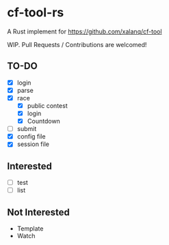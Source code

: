 # cf-tool-rs

A Rust implement for <https://github.com/xalanq/cf-tool>

WIP. Pull Requests / Contributions are welcomed!

## TO-DO

- [x] login
- [x] parse
- [x] race
  - [x] public contest
  - [x] login
  - [x] Countdown
- [ ] submit
- [x] config file
- [x] session file

## Interested 

- [ ] test
- [ ] list

## Not Interested

- Template
- Watch
